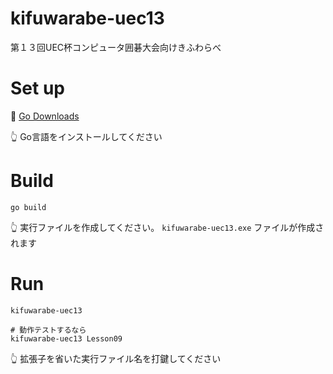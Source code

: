 # kifuwarabe-uec13

第１３回UEC杯コンピュータ囲碁大会向けきふわらべ

# Set up

📖 [Go Downloads](https://go.dev/dl/)  

👆 Go言語をインストールしてください  

# Build

```shell
go build
```

👆 実行ファイルを作成してください。 `kifuwarabe-uec13.exe` ファイルが作成されます  

# Run

```shell
kifuwarabe-uec13

# 動作テストするなら
kifuwarabe-uec13 Lesson09
```

👆 拡張子を省いた実行ファイル名を打鍵してください
